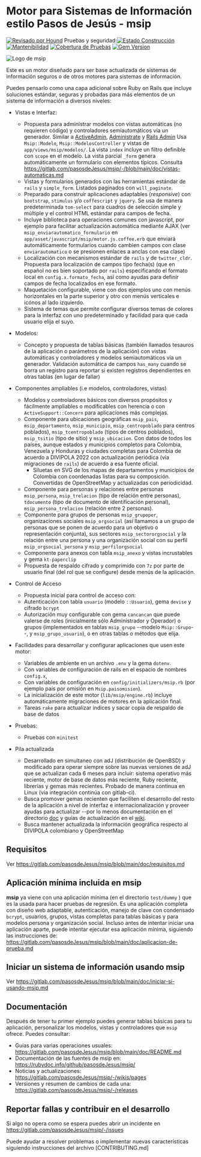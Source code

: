 # Motor para Sistemas de Información estilo Pasos de Jesús - msip

[![Revisado por Hound](https://img.shields.io/badge/Reviewed_by-Hound-8E64B0.svg)](https://houndci.com) Pruebas y seguridad:[![Estado Construcción](https://gitlab.com/pasosdeJesus/msip/badges/main/pipeline.svg)](https://gitlab.com/pasosdeJesus/msip/-/pipelines?page=1&scope=all&ref=main) [![Mantenibilidad](https://api.codeclimate.com/v1/badges/a20b38b425687073070e/maintainability)](https://codeclimate.com/github/pasosdeJesus/msip/maintainability) [![Cobertura de Pruebas](https://api.codeclimate.com/v1/badges/a20b38b425687073070e/test_coverage)](https://codeclimate.com/github/pasosdeJesus/msip/test_coverage) [![Gem Version](https://badge.fury.io/rb/msip.svg)](https://badge.fury.io/rb/msip)


![Logo de msip](https://gitlab.com/pasosdeJesus/msip/-/raw/main/test/dummy/app/assets/images/logo.jpg)

Este es un motor diseñado para ser base actualizada de sistemas de información
seguros o de otros motores para sistemas de información.

Puedes pensarlo como una capa adicional sobre Ruby on Rails que incluye
soluciones estándar, seguras y probadas para más elementos de un sistema
de información a diversos niveles:

- Vistas e Interfaz:
  - Propuesta para administrar modelos con vistas automáticas (no requieren
    código) y controladores semiautomáticos vía un generador.  Similar a
    [ActiveAdmin](https://activeadmin.info/),
    [Administrate](https://github.com/thoughtbot/administrate) y
    [Rails Admin](https://github.com/sferik/rails_admin)
    Usa `Msip::Modelo`, `Msip::ModelosController` y vistas de
    `app/views/msip/modelos/`. La vista `index` incluye
    un filtro definible con `scope` en el modelo.  La vista parcial
    `_form` genera automáticamente un formulario con elementos típicos.
    Consulta
    <https://gitlab.com/pasosdeJesus/msip/-/blob/main/doc/vistas-automaticas.md>
  - Vistas y formularios generados con las herramientas estándar de `rails`
    y `simple_form`. Listados paginados con `will_paginate`.
  - Preparado para construir aplicaciones adaptables (_responsive_) con
    `bootstrap`, `stimulus` y/o `coffescript` y `jquery`.
    Se usa de manera predeterminada `tom-select` para cuadros de selección 
    simple y múltiple y el control HTML estándar para campos de fecha.
  - Incluye biblioteca para operaciones comunes con javascript, por ejemplo para
    facilitar actualización automática mediante AJAX (ver
    `msip_enviarautomatico_formulario` en
    `app/asset/javascript/msip/motor.js.coffee.erb` que enviará
    automáticamente formularios cuando cambien campos con clase
    `enviarautomatico` o se presionen enlaces a anclas con esa clase)
  - Localización con mecanismos estándar de `rails` y de `twitter_cldr`.
    Propuesta para localización de campos tipo fecha(s) (que en español no es
    bien soportado por `rails`) especificando el formato local en
    `config.x.formato_fecha`, así como ayudas para definir campos de fecha
    localizados en ese formato.
  - Maquetación configurable, viene con dos ejemplos uno con menús horizontales
    en la parte superior y otro con menús verticales e icónos al lado izquierdo.
  - Sistema de temas que permite configurar diversos temas de colores para la
    interfaz con uno predeterminado y facilidad para que cada usuario elija el
    suyo.


- Modelos:
  - Concepto y propuesta de tablas básicas (también llamados tesauros
    de la aplicación o parámetros de la aplicación) con
    vistas automáticas y controladores y modelos semiautomáticos vía un
    generador. 
    Validación automática de campos `has_many` cuando se borra un registro
    para reportar si existen  registros dependientes en otras tablas (en lugar
    de fallar)
  
- Componentes ampliables (i.e modelos, controladores, vistas)
  - Modelos y controladores básicos con diversos propósitos y fácilmente
    ampliables o modificables con herencia o con `ActiveSupport::Concern`
    para aplicaciones más complejas. 
  - Componente para ubicaciones geográficas 
    `msip_pais`, `msip_departamento`, `msip_municipio`, `msip_centropoblado` para centros
    poblados), `msip_tcentropoblado` (tipos de centros poblados), `msip_tsitio`
    (tipo de sitio) y `msip_ubicacion`. Con datos de todos los países,
    aunque estados y municipios completos para Colombia, Venezuela y
    Honduras y ciudades completas para Colombia de acuerdo a DIVIPOLA 2022 
    con actualización periódica (vía migraciones de `rails`) de acuerdo a 
    esa fuente oficial.
      - Siluetas en SVG de los mapas de departamentos y municipios de Colombia
      con coordenadas listas para su composición.  Convertidas de OpenStreetMap
      y actualizadas con periodicidad.
  - Componente para personas y relaciones entre personas
    `msip_persona`, `msip_trelacion` (tipo de relación entre 
    personas), `tdocumento` (tipo de documento de identificación personal),
    `msip_persona_trelacion` (relación entre 2 personas).
  - Componente para grupos de personas
    `msip_grupoper`, organizaciones sociales `msip_orgsocial` (así llamamos a 
    un grupo de personas que se ponen de acuerdo para un objetivo o 
    representación conjunta), sus sectores `msip_sectororgsocial` y la 
    relación entre una persona y una organización social con su perfil 
    `msip_orgsocial_persona` y `msip_perfilorgsocial`
  - Componente para anexos con tabla `msip_anexo` y vistas
    incrustables y gema `kt-paperclip`
  - Propuesta de respaldo cifrado y comprimido con `7z` por parte de usuario
    final (del rol que se configure) desde menús de la aplicación.


- Control de Acceso
  - Propuesta inicial para control de acceso con:
  - Autenticación con tabla `usuario` (modelo `::Usuario`), gema `devise`
    y cifrado `bcrypt`
  - Autorización muy configurable con gema `cancancan` que puede valerse
    de roles (inicialmente sólo Administrador y Operador) o grupos
    (implementados en tablas `msip_grupo` --modelo `Msip::Grupo`--,
    y `msip_grupo_usuario`), o en otras tablas o métodos que elija.


- Facilidades para desarrollar y configurar aplicaciones que usen este motor:
  - Variables de ambiente en un archivo `.env` y la gema `dotenv`.  
  - Con variables de configuración de rails en el espacio de 
    nombres `config.x`, 
  - Con variables de configuración  en `config/initializers/msip.rb` (por 
    ejemplo país por omisión en `Msip.paisomision`).
  - La inicialización de este motor (`lib/msip/engine.rb`) incluye 
    automáticamente migraciones de motores en la aplicación final.
  - Tareas `rake` para actualizar indices y sacar copia de respaldo de base
    de datos


- Pruebas:
  - Pruebas con `minitest`

- Pila actualizada
  - Desarrollado en simultaneo con adJ (distribución de
  OpenBSD) y modificado para operar siempre sobre las nuevas versiones
  de adJ que se actualizan cada 6 meses para incluir:
  sistema operativo más reciente, motor de base de datos más reciente,
  Ruby reciente, librerías y gemas más recientes.   Probado de manera
  continua en Linux (vía integración continúa con gitlab-ci).  
  - Busca promover gemas recienten que faciliten el desarrollo del resto
  de la aplicación a nivel de interfaz e internacionalización y proveer
  ayudas para actualizar --por lo menos documentación en el directorio
  [doc](https://gitlab.com/pasosdeJesus/msip/-/tree/main/doc) y guías de 
  actualización en el [wiki](https://gitlab.com/pasosdeJesus/msip/-/wikis).
  - Busca mantener actualizada la información geográfica respecto al DIVIPOLA
    colombiano y OpenStreetMap

## Requisitos

Ver <https://gitlab.com/pasosdeJesus/msip/blob/main/doc/requisitos.md>

## Aplicación mínima incluida en msip

**msip** ya viene con una aplicación mínima (en el directorio `test/dummy` )
que es la usada para hacer pruebas de regresión.  Es una aplicación completa
con diseño web adaptable, autenticación, manejo de clave con condensado 
`bcrypt`, usuarios, grupos, vistas completas para tablas básicas y para
modelos persona y organización social. Incluso antes de intentar
iniciar una aplicación aparte, puede intentar ejecutar esa aplicación mínima,
siguiendo las instrucciones de:
<https://gitlab.com/pasosdeJesus/msip/blob/main/doc/aplicacion-de-prueba.md>

## Iniciar un sistema de información usando msip

Ver 
<https://gitlab.com/pasosdeJesus/msip/blob/main/doc/iniciar-si-usando-msip.md>

## Documentación

Después de tener tu primer ejemplo puedes generar tablas básicas para
tu aplicación, personalizar los modelos, vistas y controladores que `msip`
ofrece. Puedes consultar:
* Guías para varias operaciones usuales: 
  <https://gitlab.com/pasosdeJesus/msip/blob/main/doc/README.md>
* Documentación de las fuentes de msip en:
  <https://rubydoc.info/github/pasosdeJesus/msip/>
* Noticias y actualizaciones:
 <https://gitlab.com/pasosdeJesus/msip/-/wikis/pages>
* Versiones y resumen de cambios de cada una:
 <https://gitlab.com/pasosdeJesus/msip/-/releases>

## Reportar fallas y contribuir en el desarrollo

Si algo no opera como se espera puedes abrir un incidente en
<https://gitlab.com/pasosdeJesus/msip/-/issues>

Puede ayudar a resolver problemas o implementar nuevas características 
siguiendo instrucciones del archivo [CONTRIBUTING.md]

